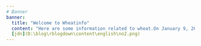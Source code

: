```yaml
---
# Banner
banner:
  title: "Welcome to Wheatinfo"
  content: "Here are some information related to wheat.On January 9, 2023, it was reported that the Kunming Institute of Botany, Chinese Academy of Sciences, based on archaeological, genetic and genomics evidence, integrated the transmission routes of 207 crops on the land Silk Road, analyzed 19 crops with genomics evidence, and preliminarily clarified the time and route of their transmission. Among them, wheat and four other crops spread to China earlier than the Silk Road."
  [jdn](D:\blog\rblogdown\content\english\no2.png)
---
```

